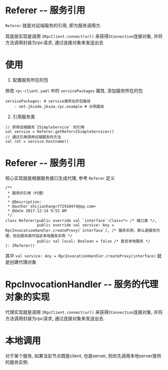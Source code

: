 # Referer -- 服务引用

`Referer` 就是对远端服务的引用, 即为服务调用方.

其底层实现是调用 `IRpcClient.connect(url)` 来获得`IConnection`连接对象, 并将方法调用封装为rpc请求, 通过连接对象来发送出去

# 使用

1. 配置服务所在的包

修改 `rpc-client.yaml` 中的 `servicePackages` 属性, 添加服务所在的包

```
servicePackages: # service类所在的包路径
    - net.jkcode.jksoa.rpc.example # 示例服务
```

2. 引用服务类

```
// 获得远端服务`ISimpleService` 的引用
val service = Referer.getRefer<ISimpleService>()
// 通过引用调用远端服务的方法
val ret = service.hostname()
```

# Referer -- 服务引用

核心实现就是根据服务接口生成代理, 参考 `Referer` 定义

```
/**
 * 服务的引用（代理）
 *
 * @Description:
 * @author shijianhang<772910474@qq.com>
 * @date 2017-12-14 9:52 AM
 */
class Referer(public override val `interface`:Class<*> /* 接口类 */,
              public override val service: Any = RpcInvocationHandler.createProxy(`interface`), /* 服务实例，默认是服务代理，但在服务端可指定本地服务实例 */
              public val local: Boolean = false /* 是否本地服务 */
): IReferer()
```

其中 `val service: Any = RpcInvocationHandler.createProxy(interface)` 就是创建代理对象

# RpcInvocationHandler -- 服务的代理对象的实现

代理实现就是调用 `IRpcClient.connect(url)` 来获得`IConnection`连接对象, 并将方法调用封装为rpc请求, 通过连接对象来发送出去.

# 本地调用

对于某个服务, 如果当前节点既是client, 也是server, 则优先调用本地server提供的服务实例.

